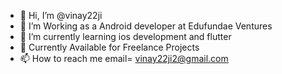 - 👋 Hi, I’m @vinay22ji
- 👀 I’m Working as a Android developer at Edufundae Ventures
- 🌱 I’m currently learning ios development and flutter
- 💞️ Currently Available for Freelance Projects 
- 📫 How to reach me email= vinay22ji2@gmail.com

<!---
vinay22ji/vinay22ji is a ✨ special ✨ repository because its `README.md` (this file) appears on your GitHub profile.
You can click the Preview link to take a look at your changes.
--->
